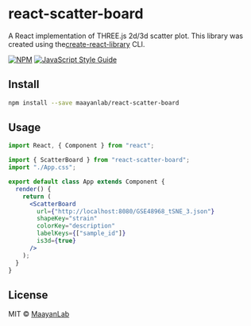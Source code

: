 # react-scatter-board

A React implementation of THREE.js 2d/3d scatter plot. This library was created using the[create-react-library](https://github.com/transitive-bullshit/create-react-library) CLI.

[![NPM](https://img.shields.io/npm/v/react-scatter-board.svg)](https://www.npmjs.com/package/react-scatter-board) [![JavaScript Style Guide](https://img.shields.io/badge/code_style-standard-brightgreen.svg)](https://standardjs.com)

## Install

```bash
npm install --save maayanlab/react-scatter-board
```

## Usage

```jsx
import React, { Component } from "react";

import { ScatterBoard } from "react-scatter-board";
import "./App.css";

export default class App extends Component {
  render() {
    return (
      <ScatterBoard
        url={"http://localhost:8080/GSE48968_tSNE_3.json"}
        shapeKey="strain"
        colorKey="description"
        labelKeys={["sample_id"]}
        is3d={true}
      />
    );
  }
}
```

## License

MIT © [MaayanLab](https://github.com/MaayanLab)
